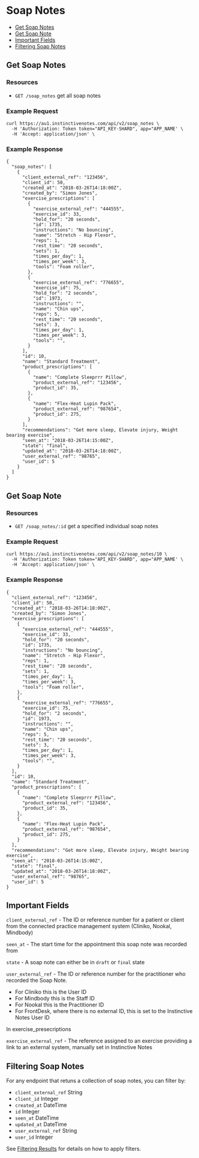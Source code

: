 # Soap Notes

- [Get Soap Notes](#get-soap-notes)
- [Get Soap Note](#get-soap-note)
- [Important Fields](#important-fields)
- [Filtering Soap Notes](#filtering-soap-notes)

## Get Soap Notes

### Resources

- `GET /soap_notes` get all soap notes

### Example Request

```
curl https://au1.instinctivenotes.com/api/v2/soap_notes \
  -H 'Authorization: Token token="API_KEY-SHARD", app="APP_NAME' \
  -H 'Accept: application/json' \
```

### Example Response

```
{
  "soap_notes": [
    {
      "client_external_ref": "123456",
      "client_id": 50,
      "created_at": "2018-03-26T14:18:00Z",
      "created_by": "Simon Jones",
      "exercise_prescriptions": [
        {
          "exercise_external_ref": "444555",
          "exercise_id": 33,
          "hold_for": "20 seconds",
          "id": 1735,
          "instructions": "No bouncing",
          "name": "Stretch - Hip Flexor",
          "reps": 1,
          "rest_time": "20 seconds",
          "sets": 1,
          "times_per_day": 1,
          "times_per_week": 3,
          "tools": "Foam roller",
        },
        {
          "exercise_external_ref": "776655",
          "exercise_id": 75,
          "hold_for": "2 seconds",
          "id": 1973,
          "instructions": "",
          "name": "Chin ups",
          "reps": 5,
          "rest_time": "20 seconds",
          "sets": 3,
          "times_per_day": 1,
          "times_per_week": 3,
          "tools": "",
        }
      ],
      "id": 10,
      "name": "Standard Treatment",
      "product_prescriptions": [
        {
          "name": "Complete Sleeprrr Pillow",
          "product_external_ref": "123456",
          "product_id": 35,
        },
        {
          "name": "Flex-Heat Lupin Pack",
          "product_external_ref": "987654",
          "product_id": 275,
        }
      ],
      "recommendations": "Get more sleep, Elevate injury, Weight bearing exercise",
      "seen_at": "2018-03-26T14:15:00Z",
      "state": "final",
      "updated_at": "2018-03-26T14:18:00Z",
      "user_external_ref": "98765",
      "user_id": 5
    }
  ]
}
```

## Get Soap Note

### Resources

- `GET /soap_notes/:id` get a specified individual soap notes

### Example Request

```
curl https://au1.instinctivenotes.com/api/v2/soap_notes/10 \
  -H 'Authorization: Token token="API_KEY-SHARD", app="APP_NAME' \
  -H 'Accept: application/json' \
```

### Example Response

```
{
  "client_external_ref": "123456",
  "client_id": 50,
  "created_at": "2018-03-26T14:18:00Z",
  "created_by": "Simon Jones",
  "exercise_prescriptions": [
    {
      "exercise_external_ref": "444555",
      "exercise_id": 33,
      "hold_for": "20 seconds",
      "id": 1735,
      "instructions": "No bouncing",
      "name": "Stretch - Hip Flexor",
      "reps": 1,
      "rest_time": "20 seconds",
      "sets": 1,
      "times_per_day": 1,
      "times_per_week": 3,
      "tools": "Foam roller",
    },
    {
      "exercise_external_ref": "776655",
      "exercise_id": 75,
      "hold_for": "2 seconds",
      "id": 1973,
      "instructions": "",
      "name": "Chin ups",
      "reps": 5,
      "rest_time": "20 seconds",
      "sets": 3,
      "times_per_day": 1,
      "times_per_week": 3,
      "tools": "",
    }
  ],
  "id": 10,
  "name": "Standard Treatment",
  "product_prescriptions": [
    {
      "name": "Complete Sleeprrr Pillow",
      "product_external_ref": "123456",
      "product_id": 35,
    },
    {
      "name": "Flex-Heat Lupin Pack",
      "product_external_ref": "987654",
      "product_id": 275,
    }
  ],
  "recommendations": "Get more sleep, Elevate injury, Weight bearing exercise",
  "seen_at": "2018-03-26T14:15:00Z",
  "state": "final",
  "updated_at": "2018-03-26T14:18:00Z",
  "user_external_ref": "98765",
  "user_id": 5
}
```

## Important Fields

`client_external_ref` - The ID or reference number for a patient or client from the connected practice management system (Cliniko, Nookal, Mindbody)

`seen_at` - The start time for the appointment this soap note was recorded from

`state` - A soap note can either be in `draft` or `final` state

`user_external_ref` - The ID or reference number for the practitioner who recorded the Soap Note.
- For Cliniko this is the User ID
- For Mindbody this is the Staff ID
- For Nookal this is the Practitioner ID
- For FrontDesk, where there is no external ID, this is set to the Instinctive Notes User ID

In exercise_presecriptions

`exercise_external_ref` - The reference assigned to an exercise providing a link to an external system, manually set in Instinctive Notes

## Filtering Soap Notes

For any endpoint that retuns a collection of soap notes, you can filter by:

- `client_external_ref` String
- `client_id` Integer
- `created_at` DateTime
- `id` Integer
- `seen_at` DateTime
- `updated_at` DateTime
- `user_external_ref` String
- `user_id` Integer

See [Filtering Results](../README.md#filtering-results) for details on how to apply filters.
